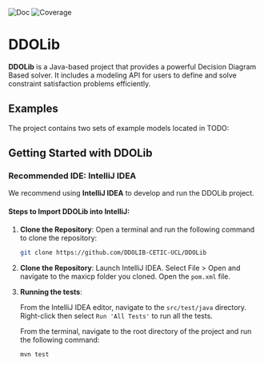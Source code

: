 

![Doc](https://github.com/pschaus/maxicp/actions/workflows/publish.yml/badge.svg)
![Coverage](https://github.com/pschaus/maxicp/actions/workflows/test.yml/badge.svg)
<!-- ![Test coverage](https://raw.githubusercontent.com/<username>/<repository>/badges/badges/<branch>/badge.svg) -->

# DDOLib

**DDOLib** is a Java-based project that provides a powerful Decision Diagram Based solver. 
It includes a modeling API for users to define and solve constraint satisfaction problems efficiently.

## Examples

The project contains two sets of example models located in TODO:

## Getting Started with DDOLib

### Recommended IDE: IntelliJ IDEA

We recommend using **IntelliJ IDEA** to develop and run the DDOLib project.

#### Steps to Import DDOLib into IntelliJ:

1. **Clone the Repository**:
   Open a terminal and run the following command to clone the repository:
   ```bash
   git clone https://github.com/DDOLIB-CETIC-UCL/DDOLib
    ```

2. **Clone the Repository**:
   Launch IntelliJ IDEA.
   Select File > Open and navigate to the maxicp folder you cloned. 
   Open the `pom.xml` file.

3. **Running the tests**:

    From the IntelliJ IDEA editor, navigate to the `src/test/java` directory.
    Right-click then select `Run 'All Tests'` to run all the tests.

    From the terminal, navigate to the root directory of the project and run the following command:
    ```bash
    mvn test
    ```



